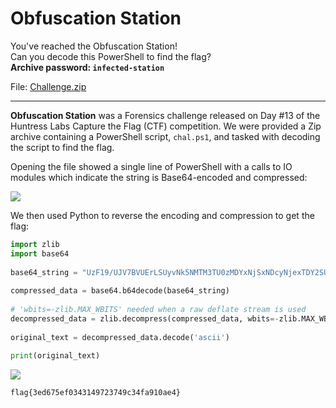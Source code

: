 # Obfuscation Station

You've reached the Obfuscation Station!  
Can you decode this PowerShell to find the flag?  
**Archive password: `infected-station`**

File: [Challenge.zip]()

-----

**Obfuscation Station** was a Forensics challenge released on Day #13 of the Huntress Labs Capture the Flag (CTF) competition. We were provided a Zip archive containing a PowerShell script, `chal.ps1`, and tasked with decoding the script to find the flag.

Opening the file showed a single line of PowerShell with a calls to IO modules which indicate the string is Base64-encoded and compressed:

![](https://miro.medium.com/v2/resize:fit:700/1*kaUnUhk_Tp__AvwsI9PFcg.png)

We then used Python to reverse the encoding and compression to get the flag:

```python
import zlib  
import base64  
  
base64_string = "UzF19/UJV7BVUErLSUyvNk5NMTM3TU0zMDYxNjSxNDcyNjexTDY2SUu0NDRITDWpVQIA"  
  
compressed_data = base64.b64decode(base64_string)  
  
# 'wbits=-zlib.MAX_WBITS' needed when a raw deflate stream is used  
decompressed_data = zlib.decompress(compressed_data, wbits=-zlib.MAX_WBITS)  
  
original_text = decompressed_data.decode('ascii')  
  
print(original_text)
```

![](https://miro.medium.com/v2/resize:fit:519/1*DRF9zcDz3xVkPTh3ZxTsyQ.png)

```
flag{3ed675ef0343149723749c34fa910ae4}
```